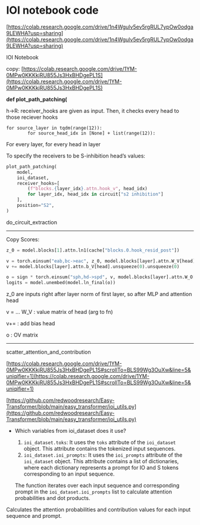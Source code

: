# IOI notebook code

[https://colab.research.google.com/drive/1n4Wgulv5ev5rgRUL7ypOw0odga9LEWHA?usp=sharing](https://colab.research.google.com/drive/1n4Wgulv5ev5rgRUL7ypOw0odga9LEWHA?usp=sharing)

IOI Notebook

copy: [https://colab.research.google.com/drive/1YM-0MPw0KKKkjRU855Js3HxBHDgePL1S](https://colab.research.google.com/drive/1YM-0MPw0KKKkjRU855Js3HxBHDgePL1S)

**def plot_path_patching(**

h→R: receiver_hooks are given as input. Then, it checks every head to those reciever hooks

```
for source_layer in tqdm(range(12)):
        for source_head_idx in [None] + list(range(12)):
```

For every layer, for every head in layer

To specify the receivers to be S-inhibition head’s values:

```python
plot_path_patching(
    model,
    ioi_dataset,
    receiver_hooks=[
        (f"blocks.{layer_idx}.attn.hook_v", head_idx)
        for layer_idx, head_idx in circuit["s2 inhibition"]
    ],
    position="S2",
)
```

do_circuit_extraction

---

Copy Scores:

```python
z_0 = model.blocks[1].attn.ln1(cache["blocks.0.hook_resid_post"])

v = torch.einsum("eab,bc->eac", z_0, model.blocks[layer].attn.W_V[head])
v += model.blocks[layer].attn.b_V[head].unsqueeze(0).unsqueeze(0)

o = sign * torch.einsum("sph,hd->spd", v, model.blocks[layer].attn.W_O[head])
logits = model.unembed(model.ln_final(o))
```

z_0 are inputs right after layer norm of first layer, so after MLP and attention head

v = … W_V : value matrix of head (arg to fn)

v+= : add bias head

o : OV matrix

---

scatter_attention_and_contribution

[https://colab.research.google.com/drive/1YM-0MPw0KKKkjRU855Js3HxBHDgePL1S#scrollTo=BLS99Wg3OuXw&line=5&uniqifier=1](https://colab.research.google.com/drive/1YM-0MPw0KKKkjRU855Js3HxBHDgePL1S#scrollTo=BLS99Wg3OuXw&line=5&uniqifier=1)

[https://github.com/redwoodresearch/Easy-Transformer/blob/main/easy_transformer/ioi_utils.py](https://github.com/redwoodresearch/Easy-Transformer/blob/main/easy_transformer/ioi_utils.py)

- Which variables from ioi_dataset does it use?
    1. `ioi_dataset.toks`: It uses the `toks` attribute of the `ioi_dataset` object. This attribute contains the tokenized input sequences.
    2. `ioi_dataset.ioi_prompts`: It uses the `ioi_prompts` attribute of the `ioi_dataset` object. This attribute contains a list of dictionaries, where each dictionary represents a prompt for IO and S tokens corresponding to an input sequence.
    
    The function iterates over each input sequence and corresponding prompt in the `ioi_dataset.ioi_prompts` list to calculate attention probabilities and dot products.
    

Calculates the attention probabilities and contribution values for each input sequence and prompt.